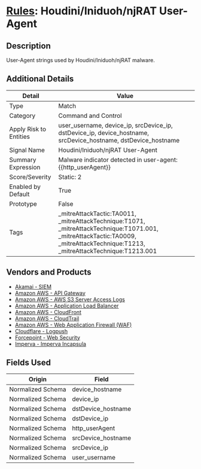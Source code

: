 # [Rules](README.md): Houdini/Iniduoh/njRAT User-Agent

## Description
User-Agent strings used by Houdini/Iniduoh/njRAT malware.

## Additional Details
|Detail|Value|
|----|----|
|Type|Match|
|Category|Command and Control|
|Apply Risk to Entities|user_username, device_ip, srcDevice_ip, dstDevice_ip, device_hostname, srcDevice_hostname, dstDevice_hostname|
|Signal Name|Houdini/Iniduoh/njRAT User-Agent|
|Summary Expression|Malware indicator detected in user-agent: {{http_userAgent}}|
|Score/Severity|Static: 2|
|Enabled by Default|True|
|Prototype|False|
|Tags|_mitreAttackTactic:TA0011, _mitreAttackTechnique:T1071, _mitreAttackTechnique:T1071.001, _mitreAttackTactic:TA0009, _mitreAttackTechnique:T1213, _mitreAttackTechnique:T1213.001|
## Vendors and Products
- [Akamai - SIEM](../products/9a28f2af-5526-414d-973b-c3fc7984b8a1.md)
- [Amazon AWS - API Gateway](../products/9f76f1fd-fbb0-42d2-9bf5-0f4fd2c1ab82.md)
- [Amazon AWS - AWS S3 Server Access Logs](../products/41f70c6e-18a9-462c-a04d-4edc7baead7a.md)
- [Amazon AWS - Application Load Balancer](../products/5bb9e0b3-8d57-4b10-8952-0b6ffe91b599.md)
- [Amazon AWS - CloudFront](../products/44f07c08-c2ad-4a95-a058-1d0737ff90db.md)
- [Amazon AWS - CloudTrail](../products/033624b0-218e-4dcb-b93f-0f1fb1806c56.md)
- [Amazon AWS - Web Application Firewall (WAF)](../products/072b85a2-1765-45c2-911d-b0509880326e.md)
- [Cloudflare - Logpush](../products/c2503fcc-ef30-4e40-bb32-0bf47151b140.md)
- [Forcepoint - Web Security](../products/e90edc67-68d4-4d67-82f6-4524f94b59bb.md)
- [Imperva - Imperva Incapsula](../products/2a236ab1-77d2-4867-a571-a1cfd64528e6.md)


## Fields Used

|Origin|Field|
|----|----|
|Normalized Schema|device_hostname|
|Normalized Schema|device_ip|
|Normalized Schema|dstDevice_hostname|
|Normalized Schema|dstDevice_ip|
|Normalized Schema|http_userAgent|
|Normalized Schema|srcDevice_hostname|
|Normalized Schema|srcDevice_ip|
|Normalized Schema|user_username|


